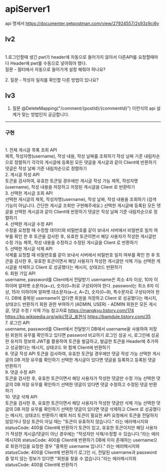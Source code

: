 # apiServer1
api 명세서
https://documenter.getpostman.com/view/27924557/2s93z9ci6y

   ## lv2
   <br>
   1.로그인할때 생긴 pwt가 header에 자동으로 들어가지 않아서 다른API를 요청할때마다 Header에 pwt를 수동으로 넣어줘야 했다.
   <br>질문 - 필터에서 자동으로 들어가게 설정 해줘야 하나요?
   <p>
   2. 질문 - 작성자 일치를 확인할 다른 방법이 있나요?

   ## lv3
   1. 질문 @DeleteMapping("/comment/{postId}/{commentId}") 이런식의 api 설계가 맞는 방법인지 궁금합니다.


---------------------
### 구현
<br>1. 전체 게시글 목록 조회 API
<br>제목, 작성자명(username), 작성 내용, 작성 날짜를 조회하기
작성 날짜 기준 내림차순으로 정렬하기
각각의 게시글에 등록된 모든 댓글을 게시글과 같이 Client에 반환하기
댓글은 작성 날짜 기준 내림차순으로 정렬하기
<br>2. 게시글 작성 API
<br>토큰을 검사하여, 유효한 토큰일 경우에만 게시글 작성 가능
제목, 작성자명(username), 작성 내용을 저장하고
저장된 게시글을 Client 로 반환하기
<br>3. 선택한 게시글 조회 API
<br>선택한 게시글의 제목, 작성자명(username), 작성 날짜, 작성 내용을 조회하기
(검색 기능이 아닙니다. 간단한 게시글 조회만 구현해주세요.)
선택한 게시글에 등록된 모든 댓글을 선택한 게시글과 같이 Client에 반환하기
댓글은 작성 날짜 기준 내림차순으로 정렬하기
<br>4. 선택한 게시글 수정 API
<br>수정을 요청할 때 수정할 데이터와 비밀번호를 같이 보내서 서버에서 비밀번호 일치 여부를 확인 한 후
토큰을 검사한 후, 유효한 토큰이면서 해당 사용자가 작성한 게시글만 수정 가능
제목, 작성 내용을 수정하고 수정된 게시글을 Client 로 반환하기
<br>5. 선택한 게시글 삭제 API
<br>삭제를 요청할 때 비밀번호를 같이 보내서 서버에서 비밀번호 일치 여부를 확인 한 후
토큰을 검사한 후, 유효한 토큰이면서 해당 사용자가 작성한 게시글만 삭제 가능
선택한 게시글을 삭제하고 Client 로 성공했다는 메시지, 상태코드 반환하기
<br>6. 회원 가입 API
<br>username, password를 Client에서 전달받기
username은 최소 4자 이상, 10자 이하이며 알파벳 소문자(a~z), 숫자(0~9)로 구성되어야 한다.
password는 최소 8자 이상, 15자 이하이며 알파벳 대소문자(a~z, A~Z), 숫자(0~9), 특수문자로 구성되어야 한다.
DB에 중복된 username이 없다면 회원을 저장하고 Client 로 성공했다는 메시지, 상태코드 반환하기
회원 권한 부여하기 (ADMIN, USER) - ADMIN 회원은 모든 게시글, 댓글 수정 / 삭제 가능
참고자료
https://mangkyu.tistory.com/174
https://ko.wikipedia.org/wiki/정규_표현식
https://bamdule.tistory.com/35
<br>7. 로그인 API
<br>username, password를 Client에서 전달받기
DB에서 username을 사용하여 저장된 회원의 유무를 확인하고 있다면 password 비교하기
로그인 성공 시, 로그인에 성공한 유저의 정보와 JWT를 활용하여 토큰을 발급하고,
발급한 토큰을 Header에 추가하고 성공했다는 메시지, 상태코드 와 함께 Client에 반환하기
<br>8. 댓글 작성 API
토큰을 검사하여, 유효한 토큰일 경우에만 댓글 작성 가능
선택한 게시글의 DB 저장 유무를 확인하기
선택한 게시글이 있다면 댓글을 등록하고 등록된 댓글 반환하기
<br>9. 댓글 수정 API
<br>토큰을 검사한 후, 유효한 토큰이면서 해당 사용자가 작성한 댓글만 수정 가능
선택한 댓글의 DB 저장 유무를 확인하기
선택한 댓글이 있다면 댓글 수정하고 수정된 댓글 반환하기
<br>10. 댓글 삭제 API
<br>토큰을 검사한 후, 유효한 토큰이면서 해당 사용자가 작성한 댓글만 삭제 가능
선택한 댓글의 DB 저장 유무를 확인하기
선택한 댓글이 있다면 댓글 삭제하고 Client 로 성공했다는 메시지, 상태코드 반환하기
예외 처리
토큰이 필요한 API 요청에서 토큰을 전달하지 않았거나 정상 토큰이 아닐 때는 "토큰이 유효하지 않습니다." 라는 에러메시지와 statusCode: 400을 Client에 반환하기
토큰이 있고, 유효한 토큰이지만 해당 사용자가 작성한 게시글/댓글이 아닌 경우에는 “작성자만 삭제/수정할 수 있습니다.”라는 에러메시지와 statusCode: 400을 Client에 반환하기
DB에 이미 존재하는 username으로 회원가입을 요청한 경우 "중복된 username 입니다." 라는 에러메시지와 statusCode: 400을 Client에 반환하기
로그인 시, 전달된 username과 password 중 맞지 않는 정보가 있다면 "회원을 찾을 수 없습니다."라는 에러메시지와 statusCode: 400을 Client에 반환하기
